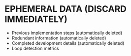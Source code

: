 # EPHEMERAL DATA (DISCARD IMMEDIATELY)
- Previous implementation steps (automatically deleted)
- Redundant information (automatically deleted)
- Completed development details (automatically deleted)
- Loop detection metrics